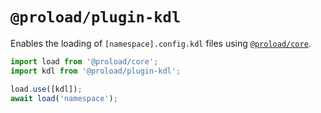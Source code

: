 # `@proload/plugin-kdl`

Enables the loading of `[namespace].config.kdl` files using [`@proload/core`](https://github.com/natemoo-re/proload).

```js
import load from '@proload/core';
import kdl from '@proload/plugin-kdl';

load.use([kdl]);
await load('namespace');
```
